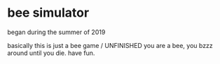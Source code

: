 # bee simulator
began during the summer of 2019

basically this is just a bee game / UNFINISHED
you are a bee, you bzzz around until you die. have fun.
